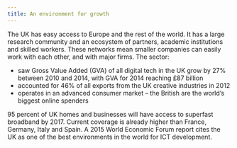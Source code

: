 ```yaml
---
title: An environment for growth
---
```


The UK has easy access to Europe and the rest of the world. It has a large research community and an ecosystem of partners, academic institutions and skilled workers. These networks mean smaller companies can easily work with each other, and with major firms. The sector:

- saw Gross Value Added (GVA) of all digital tech in the UK grow by 27% between 2010 and 2014, with GVA for 2014 reaching £87 billion
- accounted for 46% of all exports from the UK creative industries in 2012
- operates in an advanced consumer market – the British are the world’s biggest online spenders

95 percent of UK homes and businesses will have access to superfast broadband by 2017. Current coverage is already higher than France, Germany, Italy and Spain. A 2015 World Economic Forum report cites the UK as one of the best environments in the world for ICT development.